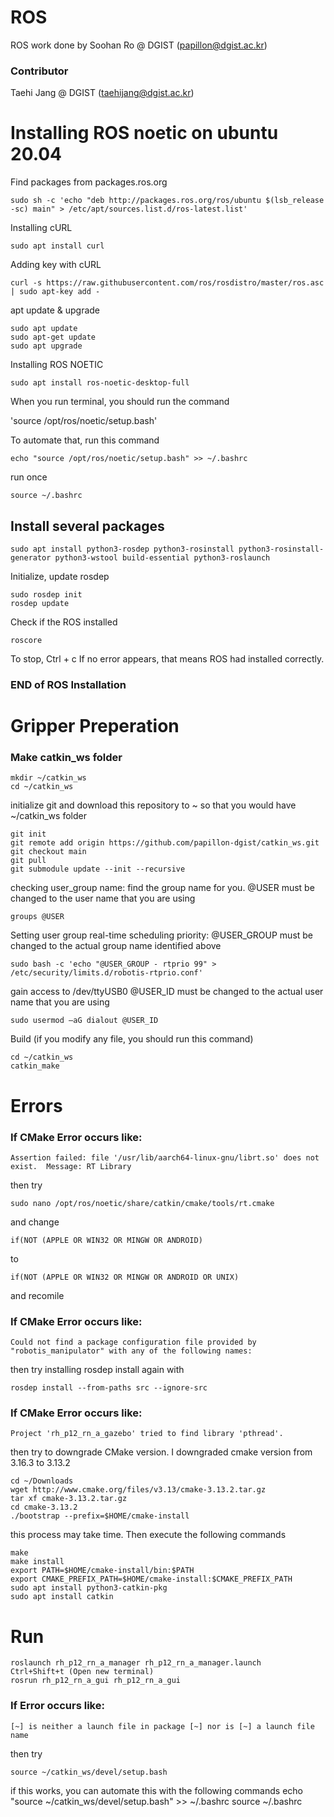 # ROS
ROS work done by Soohan Ro @ DGIST (papillon@dgist.ac.kr)
### Contributor
Taehi Jang @ DGIST (taehijang@dgist.ac.kr)

# Installing ROS noetic on ubuntu 20.04
Find packages from packages.ros.org

`sudo sh -c 'echo "deb http://packages.ros.org/ros/ubuntu $(lsb_release -sc) main" > /etc/apt/sources.list.d/ros-latest.list'`

Installing cURL

`sudo apt install curl`

Adding key with cURL

`curl -s https://raw.githubusercontent.com/ros/rosdistro/master/ros.asc | sudo apt-key add -`

apt update & upgrade

    sudo apt update
    sudo apt-get update
    sudo apt upgrade

Installing ROS NOETIC

`sudo apt install ros-noetic-desktop-full`

When you run terminal, you should run the command

'source /opt/ros/noetic/setup.bash'

To automate that, run this command

`echo "source /opt/ros/noetic/setup.bash" >> ~/.bashrc`

run once

`source ~/.bashrc`

## Install several packages

`sudo apt install python3-rosdep python3-rosinstall python3-rosinstall-generator python3-wstool build-essential python3-roslaunch`

Initialize, update rosdep

    sudo rosdep init
    rosdep update

Check if the ROS installed

`roscore`

To stop, Ctrl + c
If no error appears, that means ROS had installed correctly.

### END of ROS Installation



# Gripper Preperation
### Make catkin_ws folder

    mkdir ~/catkin_ws
    cd ~/catkin_ws

initialize git and download this repository to ~ so that you would have ~/catkin_ws folder

    git init
    git remote add origin https://github.com/papillon-dgist/catkin_ws.git
    git checkout main
    git pull
    git submodule update --init --recursive

checking user_group name: find the group name for you. @USER must be changed to the user name that you are using

`groups @USER`

Setting user group real-time scheduling priority: @USER_GROUP must be changed to the actual group name identified above

`sudo bash -c 'echo "@USER_GROUP - rtprio 99" > /etc/security/limits.d/robotis-rtprio.conf'`

gain access to /dev/ttyUSB0 @USER_ID must be changed to the actual user name that you are using

`sudo usermod –aG dialout @USER_ID`

Build (if you modify any file, you should run this command)

    cd ~/catkin_ws
    catkin_make

# Errors

### If CMake Error occurs like:

`Assertion failed: file '/usr/lib/aarch64-linux-gnu/librt.so' does not exist.  Message: RT Library`

then try

`sudo nano /opt/ros/noetic/share/catkin/cmake/tools/rt.cmake`

and change

`if(NOT (APPLE OR WIN32 OR MINGW OR ANDROID)`

to

`if(NOT (APPLE OR WIN32 OR MINGW OR ANDROID OR UNIX)`

and recomile

### If CMake Error occurs like:

`Could not find a package configuration file provided by "robotis_manipulator" with any of the following names:`

then try installing rosdep install again with 

`rosdep install --from-paths src --ignore-src`

### If CMake Error occurs like:

`Project 'rh_p12_rn_a_gazebo' tried to find library 'pthread'.`

then try to downgrade CMake version. I downgraded cmake version from 3.16.3 to 3.13.2

    cd ~/Downloads
    wget http://www.cmake.org/files/v3.13/cmake-3.13.2.tar.gz
    tar xf cmake-3.13.2.tar.gz
    cd cmake-3.13.2
    ./bootstrap --prefix=$HOME/cmake-install

this process may take time. Then execute the following commands

    make
    make install
    export PATH=$HOME/cmake-install/bin:$PATH
    export CMAKE_PREFIX_PATH=$HOME/cmake-install:$CMAKE_PREFIX_PATH
    sudo apt install python3-catkin-pkg
    sudo apt install catkin

# Run

    roslaunch rh_p12_rn_a_manager rh_p12_rn_a_manager.launch
    Ctrl+Shift+t (Open new terminal)
    rosrun rh_p12_rn_a_gui rh_p12_rn_a_gui

### If Error occurs like:

`[~] is neither a launch file in package [~] nor is [~] a launch file name`

then try

`source ~/catkin_ws/devel/setup.bash`

if this works, you can automate this with the following commands
    echo "source ~/catkin_ws/devel/setup.bash" >> ~/.bashrc
    source ~/.bashrc

